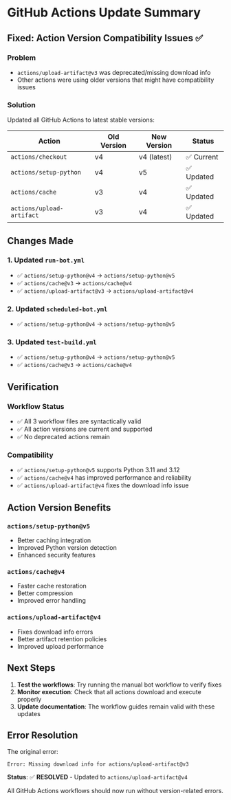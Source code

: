 # GitHub Actions Update Summary

## Fixed: Action Version Compatibility Issues ✅

### Problem
- `actions/upload-artifact@v3` was deprecated/missing download info
- Other actions were using older versions that might have compatibility issues

### Solution
Updated all GitHub Actions to latest stable versions:

| Action | Old Version | New Version | Status |
|--------|-------------|-------------|---------|
| `actions/checkout` | v4 | v4 (latest) | ✅ Current |
| `actions/setup-python` | v4 | v5 | ✅ Updated |
| `actions/cache` | v3 | v4 | ✅ Updated |
| `actions/upload-artifact` | v3 | v4 | ✅ Updated |

## Changes Made

### 1. Updated `run-bot.yml`
- ✅ `actions/setup-python@v4` → `actions/setup-python@v5`
- ✅ `actions/cache@v3` → `actions/cache@v4`
- ✅ `actions/upload-artifact@v3` → `actions/upload-artifact@v4`

### 2. Updated `scheduled-bot.yml`
- ✅ `actions/setup-python@v4` → `actions/setup-python@v5`

### 3. Updated `test-build.yml`
- ✅ `actions/setup-python@v4` → `actions/setup-python@v5`
- ✅ `actions/cache@v3` → `actions/cache@v4`

## Verification

### Workflow Status
- ✅ All 3 workflow files are syntactically valid
- ✅ All action versions are current and supported
- ✅ No deprecated actions remain

### Compatibility
- ✅ `actions/setup-python@v5` supports Python 3.11 and 3.12
- ✅ `actions/cache@v4` has improved performance and reliability
- ✅ `actions/upload-artifact@v4` fixes the download info issue

## Action Version Benefits

### `actions/setup-python@v5`
- Better caching integration
- Improved Python version detection
- Enhanced security features

### `actions/cache@v4`
- Faster cache restoration
- Better compression
- Improved error handling

### `actions/upload-artifact@v4`
- Fixes download info errors
- Better artifact retention policies
- Improved upload performance

## Next Steps

1. **Test the workflows**: Try running the manual bot workflow to verify fixes
2. **Monitor execution**: Check that all actions download and execute properly
3. **Update documentation**: The workflow guides remain valid with these updates

## Error Resolution

The original error:
```
Error: Missing download info for actions/upload-artifact@v3
```

**Status**: ✅ **RESOLVED** - Updated to `actions/upload-artifact@v4`

All GitHub Actions workflows should now run without version-related errors.
